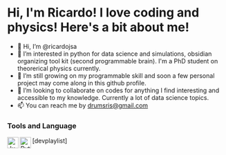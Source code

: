# Hi, I'm Ricardo! I love coding and physics! Here's a bit about me!

- 👋 Hi, I’m @ricardojsa
- 👀 I’m interested in python for data science and simulations, obsidian organizing tool kit (second programmable brain). I'm a PhD student on theorerical physics currently.
- 🌱 I’m still growing on my programmable skill and soon a few personal project may come along in this github profile.
- 💞️ I’m looking to collaborate on codes for anything I find interesting and accessible to my knowledge. Currently a lot of data science topics.
- 📫 You can reach me by <drumsris@gmail.com>

### Tools and Language
<img align = "left" alt = "Jupyter Notebook" width = "26px" src = "https://upload.wikimedia.org/wikipedia/commons/thumb/3/38/Jupyter_logo.svg/1200px-Jupyter_logo.svg.png" />[devplaylist]
<img align = "left" alt = "Python" width = "26px" src = "https://cdn3.iconfinder.com/data/icons/logos-and-brands-adobe/512/267_Python-512.png" />
<!---
gerejere/gerejere is a ✨ special ✨ repository because its `README.md` (this file) appears on your GitHub profile.
You can click the Preview link to take a look at your changes.
--->
